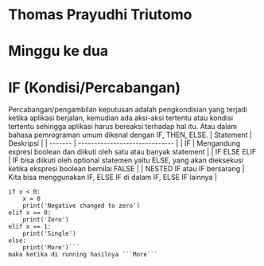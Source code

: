 # Thomas Prayudhi Triutomo
# Minggu ke dua

# IF (Kondisi/Percabangan)
Percabangan/pengambilan keputusan adalah pengkondisian yang terjadi ketika aplikasi berjalan, kemudian ada aksi-aksi tertentu atau kondisi tertentu sehingga aplikasi harus bereaksi terhadap hal itu. Atau dalam bahasa pemrograman umum dikenal dengan IF, THEN, ELSE.
| Statement | Deskripsi |
| ------- | ------------------------------ |
| IF | Mengandung expresi boolean dan diikuti oleh satu atau banyak statement | 
| IF ELSE ELIF | IF bisa diikuti oleh optional statemen yaitu ELSE, yang akan dieksekusi ketika ekspresi boolean bernilai FALSE | 
| NESTED IF atau IF bersarang | Kita bisa menggunakan IF, ELSE IF di dalam IF, ELSE IF lainnya | 
```x = int(input("Please enter an integer: "))
if x < 0:
    x = 0
    print('Negative changed to zero')
elif x == 0:
    print('Zero')
elif x == 1:
    print('Single')
else:
    print('More')```
maka ketika di running hasilnya ```More```
